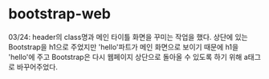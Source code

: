 # bootstrap-web
03/24: header의 class명과 메인 타이틀 화면을 꾸미는 작업을 했다. 상단에 있는 Bootstrap을 h1으로 주었지만 'hello'파트가 메인 화면으로 보이기 때문에 h1을 'hello'에 주고 Bootstrap은 다시 웹페이지 상단으로 돌아올 수 있도록 하기 위해 a태그로 바꾸어주었다.